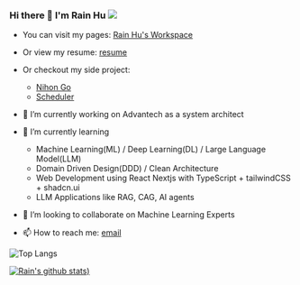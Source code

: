 ### Hi there 👋 I'm Rain Hu ![](https://komarev.com/ghpvc/?username=intervalrain)

- You can visit my pages: [Rain Hu's Workspace](https://intervalrain.github.io/)
- Or view my resume: [resume](https://intervalrain.github.io/resume202411.pdf)
- Or checkout my side project:
  - [Nihon Go](https://japanese-learning-platform.vercel.app)
  - [Scheduler](https://scheduler-ten-mu.vercel.app/)

- 🔭 I’m currently working on Advantech as a system architect
- 🌱 I’m currently learning
  - Machine Learning(ML) / Deep Learning(DL) / Large Language Model(LLM)
  - Domain Driven Design(DDD) / Clean Architecture
  - Web Development using React Nextjs with TypeScript + tailwindCSS + shadcn.ui
  - LLM Applications like RAG, CAG, AI agents
- 👯 I’m looking to collaborate on Machine Learning Experts
- 📫 How to reach me: [email](mailto:intervalrain@gmail.com)

![Top Langs](https://github-readme-stats.vercel.app/api/top-langs/?username=intervalrain&langs_count=8&theme=synthwave)

[![Rain's github stats](https://github-readme-stats.vercel.app/api?username=intervalrain&theme=dark))](https://github.com/intervalrain/intervalrain)

